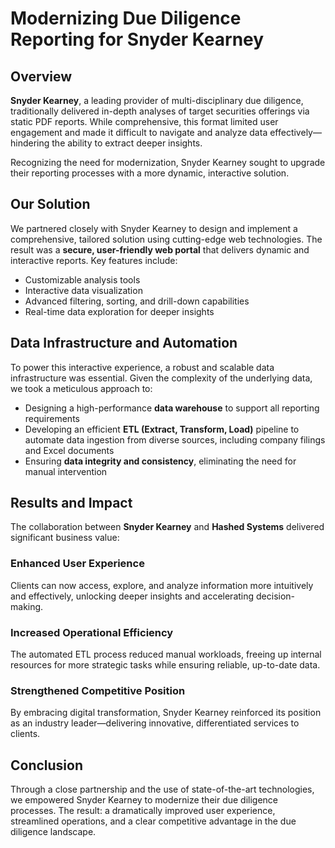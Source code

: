 # Modernizing Due Diligence Reporting for Snyder Kearney

## Overview

**Snyder Kearney**, a leading provider of multi-disciplinary due diligence, traditionally delivered in-depth analyses of target securities offerings via static PDF reports. While comprehensive, this format limited user engagement and made it difficult to navigate and analyze data effectively—hindering the ability to extract deeper insights.

Recognizing the need for modernization, Snyder Kearney sought to upgrade their reporting processes with a more dynamic, interactive solution.

## Our Solution

We partnered closely with Snyder Kearney to design and implement a comprehensive, tailored solution using cutting-edge web technologies. The result was a **secure, user-friendly web portal** that delivers dynamic and interactive reports. Key features include:

- Customizable analysis tools  
- Interactive data visualization  
- Advanced filtering, sorting, and drill-down capabilities  
- Real-time data exploration for deeper insights

## Data Infrastructure and Automation

To power this interactive experience, a robust and scalable data infrastructure was essential. Given the complexity of the underlying data, we took a meticulous approach to:

- Designing a high-performance **data warehouse** to support all reporting requirements  
- Developing an efficient **ETL (Extract, Transform, Load)** pipeline to automate data ingestion from diverse sources, including company filings and Excel documents  
- Ensuring **data integrity and consistency**, eliminating the need for manual intervention

## Results and Impact

The collaboration between **Snyder Kearney** and **Hashed Systems** delivered significant business value:

### Enhanced User Experience  
Clients can now access, explore, and analyze information more intuitively and effectively, unlocking deeper insights and accelerating decision-making.

### Increased Operational Efficiency  
The automated ETL process reduced manual workloads, freeing up internal resources for more strategic tasks while ensuring reliable, up-to-date data.

### Strengthened Competitive Position  
By embracing digital transformation, Snyder Kearney reinforced its position as an industry leader—delivering innovative, differentiated services to clients.

## Conclusion

Through a close partnership and the use of state-of-the-art technologies, we empowered Snyder Kearney to modernize their due diligence processes. The result: a dramatically improved user experience, streamlined operations, and a clear competitive advantage in the due diligence landscape.
